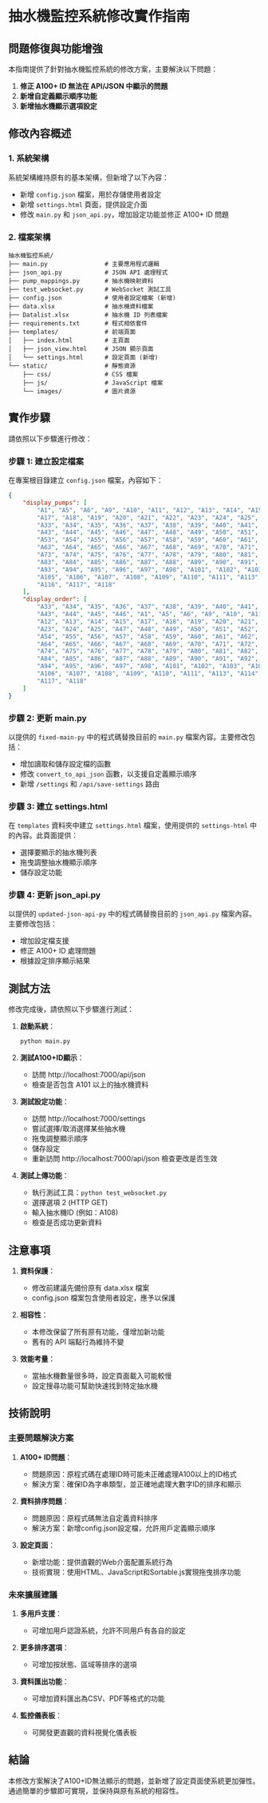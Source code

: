 # 抽水機監控系統修改實作指南

## 問題修復與功能增強

本指南提供了針對抽水機監控系統的修改方案，主要解決以下問題：

1. **修正 A100+ ID 無法在 API/JSON 中顯示的問題**
2. **新增自定義顯示順序功能**
3. **新增抽水機顯示選項設定**

## 修改內容概述

### 1. 系統架構

系統架構維持原有的基本架構，但新增了以下內容：

- 新增 `config.json` 檔案，用於存儲使用者設定
- 新增 `settings.html` 頁面，提供設定介面
- 修改 `main.py` 和 `json_api.py`，增加設定功能並修正 A100+ ID 問題

### 2. 檔案架構

```
抽水機監控系統/
├── main.py                # 主要應用程式邏輯
├── json_api.py            # JSON API 處理程式
├── pump_mappings.py       # 抽水機映射資料
├── test_websocket.py      # WebSocket 測試工具
├── config.json            # 使用者設定檔案 (新增)
├── data.xlsx              # 抽水機資料檔案
├── Datalist.xlsx          # 抽水機 ID 列表檔案
├── requirements.txt       # 程式相依套件
├── templates/             # 前端頁面
│   ├── index.html         # 主頁面
│   ├── json_view.html     # JSON 顯示頁面
│   └── settings.html      # 設定頁面 (新增)
└── static/                # 靜態資源
    ├── css/               # CSS 檔案
    ├── js/                # JavaScript 檔案
    └── images/            # 圖片資源
```

## 實作步驟

請依照以下步驟進行修改：

### 步驟 1: 建立設定檔案

在專案根目錄建立 `config.json` 檔案，內容如下：

```json
{
    "display_pumps": [
        "A1", "A5", "A6", "A9", "A10", "A11", "A12", "A13", "A14", "A15", 
        "A17", "A18", "A19", "A20", "A21", "A22", "A23", "A24", "A25", 
        "A33", "A34", "A35", "A36", "A37", "A38", "A39", "A40", "A41", "A42", 
        "A43", "A44", "A45", "A46", "A47", "A48", "A49", "A50", "A51", "A52", 
        "A53", "A54", "A55", "A56", "A57", "A58", "A59", "A60", "A61", "A62", 
        "A63", "A64", "A65", "A66", "A67", "A68", "A69", "A70", "A71", "A72", 
        "A73", "A74", "A75", "A76", "A77", "A78", "A79", "A80", "A81", "A82", 
        "A83", "A84", "A85", "A86", "A87", "A88", "A89", "A90", "A91", "A92", 
        "A93", "A94", "A95", "A96", "A97", "A98", "A101", "A102", "A103", "A104", 
        "A105", "A106", "A107", "A108", "A109", "A110", "A111", "A113", "A114", "A115", 
        "A116", "A117", "A118"
    ],
    "display_order": [
        "A33", "A34", "A35", "A36", "A37", "A38", "A39", "A40", "A41", "A42", 
        "A43", "A44", "A45", "A46", "A1", "A5", "A6", "A9", "A10", "A11", 
        "A12", "A13", "A14", "A15", "A17", "A18", "A19", "A20", "A21", "A22", 
        "A23", "A24", "A25", "A47", "A48", "A49", "A50", "A51", "A52", "A53", 
        "A54", "A55", "A56", "A57", "A58", "A59", "A60", "A61", "A62", "A63", 
        "A64", "A65", "A66", "A67", "A68", "A69", "A70", "A71", "A72", "A73", 
        "A74", "A75", "A76", "A77", "A78", "A79", "A80", "A81", "A82", "A83", 
        "A84", "A85", "A86", "A87", "A88", "A89", "A90", "A91", "A92", "A93", 
        "A94", "A95", "A96", "A97", "A98", "A101", "A102", "A103", "A104", "A105", 
        "A106", "A107", "A108", "A109", "A110", "A111", "A113", "A114", "A115", "A116", 
        "A117", "A118"
    ]
}
```

### 步驟 2: 更新 main.py

以提供的 `fixed-main-py` 中的程式碼替換目前的 `main.py` 檔案內容。主要修改包括：

- 增加讀取和儲存設定檔的函數
- 修改 `convert_to_api_json` 函數，以支援自定義顯示順序
- 新增 `/settings` 和 `/api/save-settings` 路由

### 步驟 3: 建立 settings.html

在 `templates` 資料夾中建立 `settings.html` 檔案，使用提供的 `settings-html` 中的內容。此頁面提供：

- 選擇要顯示的抽水機列表
- 拖曳調整抽水機顯示順序
- 儲存設定功能

### 步驟 4: 更新 json_api.py

以提供的 `updated-json-api-py` 中的程式碼替換目前的 `json_api.py` 檔案內容。主要修改包括：

- 增加設定檔支援
- 修正 A100+ ID 處理問題
- 根據設定排序顯示結果

## 測試方法

修改完成後，請依照以下步驟進行測試：

1. **啟動系統**：
   ```bash
   python main.py
   ```

2. **測試A100+ID顯示**：
   - 訪問 http://localhost:7000/api/json
   - 檢查是否包含 A101 以上的抽水機資料

3. **測試設定功能**：
   - 訪問 http://localhost:7000/settings
   - 嘗試選擇/取消選擇某些抽水機
   - 拖曳調整顯示順序
   - 儲存設定
   - 重新訪問 http://localhost:7000/api/json 檢查更改是否生效

4. **測試上傳功能**：
   - 執行測試工具：`python test_websocket.py`
   - 選擇選項 2 (HTTP GET)
   - 輸入抽水機ID (例如：A108)
   - 檢查是否成功更新資料

## 注意事項

1. **資料保護**：
   - 修改前建議先備份原有 data.xlsx 檔案
   - config.json 檔案包含使用者設定，應予以保護

2. **相容性**：
   - 本修改保留了所有原有功能，僅增加新功能
   - 舊有的 API 端點行為維持不變

3. **效能考量**：
   - 當抽水機數量很多時，設定頁面載入可能較慢
   - 設定搜尋功能可幫助快速找到特定抽水機

## 技術說明

### 主要問題解決方案

1. **A100+ ID問題**：
   - 問題原因：原程式碼在處理ID時可能未正確處理A100以上的ID格式
   - 解決方案：確保ID為字串類型，並正確地處理大數字ID的排序和顯示

2. **資料排序問題**：
   - 問題原因：原程式碼無法自定義資料排序
   - 解決方案：新增config.json設定檔，允許用戶定義顯示順序

3. **設定頁面**：
   - 新增功能：提供直觀的Web介面配置系統行為
   - 技術實現：使用HTML、JavaScript和Sortable.js實現拖曳排序功能

### 未來擴展建議

1. **多用戶支援**：
   - 可增加用戶認證系統，允許不同用戶有各自的設定

2. **更多排序選項**：
   - 可增加按狀態、區域等排序的選項

3. **資料匯出功能**：
   - 可增加資料匯出為CSV、PDF等格式的功能

4. **監控儀表板**：
   - 可開發更直觀的資料視覺化儀表板

## 結論

本修改方案解決了A100+ID無法顯示的問題，並新增了設定頁面使系統更加彈性。通過簡單的步驟即可實現，並保持與原有系統的相容性。